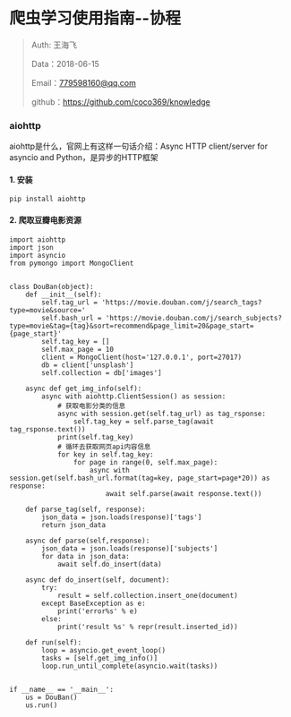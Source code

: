 
# 爬虫学习使用指南--协程

>Auth: 王海飞
>
>Data：2018-06-15
>
>Email：779598160@qq.com
>
>github：https://github.com/coco369/knowledge 

### aiohttp

aiohttp是什么，官网上有这样一句话介绍：Async HTTP client/server for asyncio and Python，是异步的HTTP框架

#### 1. 安装

	pip install aiohttp

#### 2. 爬取豆瓣电影资源

	import aiohttp
	import json
	import asyncio
	from pymongo import MongoClient
	
	
	class DouBan(object):
	    def __init__(self):
	        self.tag_url = 'https://movie.douban.com/j/search_tags?type=movie&source='
	        self.bash_url = 'https://movie.douban.com/j/search_subjects?type=movie&tag={tag}&sort=recommend&page_limit=20&page_start={page_start}'
	        self.tag_key = []
	        self.max_page = 10
	        client = MongoClient(host='127.0.0.1', port=27017)
	        db = client['unsplash']
	        self.collection = db['images']
	
	    async def get_img_info(self):
	        async with aiohttp.ClientSession() as session:
	            # 获取电影分类的信息
	            async with session.get(self.tag_url) as tag_rsponse:
	                self.tag_key = self.parse_tag(await tag_rsponse.text())
	            print(self.tag_key)
	            # 循环去获取网页api内容信息
	            for key in self.tag_key:
	                for page in range(0, self.max_page):
	                    async with session.get(self.bash_url.format(tag=key, page_start=page*20)) as response:
	                        await self.parse(await response.text())
	
	    def parse_tag(self, response):
	        json_data = json.loads(response)['tags']
	        return json_data
	
	    async def parse(self,response):
	        json_data = json.loads(response)['subjects']
	        for data in json_data:
	            await self.do_insert(data)
	
	    async def do_insert(self, document):
	        try:
	            result = self.collection.insert_one(document)
	        except BaseException as e:
	            print('error%s' % e)
	        else:
	            print('result %s' % repr(result.inserted_id))
	
	    def run(self):
	        loop = asyncio.get_event_loop()
	        tasks = [self.get_img_info()]
	        loop.run_until_complete(asyncio.wait(tasks))
	
	
	if __name__ == '__main__':
	    us = DouBan()
	    us.run()
